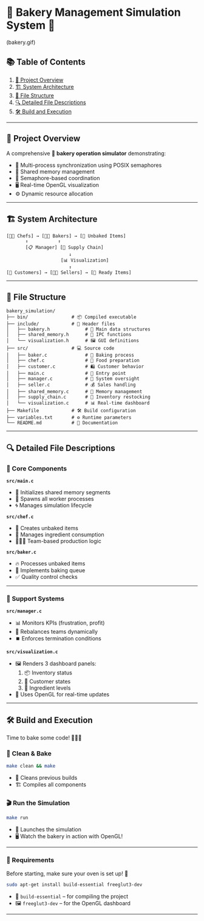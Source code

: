 # 🍞 Bakery Management Simulation System 🧁

(bakery.gif)

## 📚 Table of Contents
1. [🎯 Project Overview](#project-overview)
2. [🏗️ System Architecture](#system-architecture)
3. [📁 File Structure](#file-structure)
4. [🔍 Detailed File Descriptions](#detailed-file-descriptions)
5. [🛠️ Build and Execution](#build-and-execution)

---

## 🎯 Project Overview

A comprehensive 🍩 **bakery operation simulator** demonstrating:

- 🔄 Multi-process synchronization using POSIX semaphores  
- 🧠 Shared memory management  
- 🚦 Semaphore-based coordination  
- 🖥️ Real-time OpenGL visualization  
- ⚙️ Dynamic resource allocation  

---

## 🏗️ System Architecture

```
[👩‍🍳 Chefs] → [🧑‍🍳 Bakers] → [🥖 Unbaked Items]
       ↑           ↑
       [📋 Manager] [🚚 Supply Chain]
                       ↓
                    [📊 Visualization]
                       ↑
[🧍 Customers] → [🧑‍💼 Sellers] → [🍰 Ready Items]
```

---

## 📁 File Structure

```
bakery_simulation/
├── bin/                # 📦 Compiled executable
├── include/            # 📘 Header files
│   ├── bakery.h             # 🧩 Main data structures
│   ├── shared_memory.h      # 🔗 IPC functions
│   └── visualization.h      # 🖼️ GUI definitions
├── src/                # 💻 Source code
│   ├── baker.c              # 🍞 Baking process
│   ├── chef.c               # 🍳 Food preparation
│   ├── customer.c           # 🛍️ Customer behavior
│   ├── main.c               # 🚀 Entry point
│   ├── manager.c            # 🧠 System oversight
│   ├── seller.c             # 💰 Sales handling
│   ├── shared_memory.c      # 🧬 Memory management
│   ├── supply_chain.c       # 🚚 Inventory restocking
│   └── visualization.c      # 📊 Real-time dashboard
├── Makefile            # 🛠️ Build configuration
├── variables.txt       # ⚙️ Runtime parameters
└── README.md           # 📄 Documentation
```

---

## 🔍 Detailed File Descriptions

### 🍞 Core Components

**`src/main.c`**  
- 🚀 Initializes shared memory segments  
- 👷 Spawns all worker processes  
- 🌀 Manages simulation lifecycle  

**`src/chef.c`**  
- 🥣 Creates unbaked items  
- 🧂 Manages ingredient consumption  
- 🧑‍🤝‍🧑 Team-based production logic  

**`src/baker.c`**  
- 🔥 Processes unbaked items  
- 📝 Implements baking queue  
- ✅ Quality control checks  

---

### 🧰 Support Systems

**`src/manager.c`**  
- 📊 Monitors KPIs (frustration, profit)  
- 🔄 Rebalances teams dynamically  
- ⏹️ Enforces termination conditions  

**`src/visualization.c`**  
- 🖼️ Renders 3 dashboard panels:  
  1. 📦 Inventory status  
  2. 👥 Customer states  
  3. 🌽 Ingredient levels  
- 🎨 Uses OpenGL for real-time updates  

---

## 🛠️ Build and Execution

Time to bake some code! 👩‍🍳🔥

### 🧹 Clean & Bake

```bash
make clean && make
```

- 🔁 Cleans previous builds  
- 🏗️ Compiles all components  

### 🎬 Run the Simulation

```bash
make run
```

- 🍰 Launches the simulation  
- 🖥️ Watch the bakery in action with OpenGL!

---

### 🧾 Requirements

Before starting, make sure your oven is set up! 🔧

```bash
sudo apt-get install build-essential freeglut3-dev
```

- 🧰 `build-essential` – for compiling the project  
- 🖼️ `freeglut3-dev` – for the OpenGL dashboard  

---



